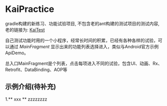 # KaiPractice

gradle构建的新练习、功能试验项目, 不包含老的ant构建的测试项目的测试内容,老的链接为:  [KaiTest](https://github.com/qianhk/KaiTest)

自己测试功能时用的一个小程序，经常长时间的积累，已经有各种各样的试验，可以通过 *MainFragment* 显示出来的功能列表选择进入，类似与Android官方示例ApiDemo。

总入口MainFragment是个列表，点击每项进入不同的试验，包含UI、动画、Rx、Retrofit、DataBinding、AOP等


## 示例介绍(待补充)

1.** xxx **  zzzzzzzz


